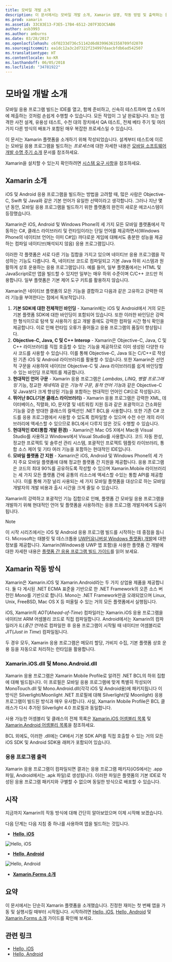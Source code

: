 ```yaml
---
title: 모바일 개발 소개
description: 이 문서에서는 모바일 개발 소개, Xamarin 설명, 작동 방법 및 출력하는 응용 프로그램을 제공합니다.
ms.prod: xamarin
ms.assetid: 33C83E13-F3E5-17B4-6512-207F3D3C5AB6
author: asb3993
ms.author: amburns
ms.date: 03/28/2017
ms.openlocfilehash: c6f0233d736c51142d6d83996361558709fd2070
ms.sourcegitcommit: ea1dc12a3c2d7322f234997daacbfdb6ad542507
ms.translationtype: HT
ms.contentlocale: ko-KR
ms.lasthandoff: 06/05/2018
ms.locfileid: "34781922"
---
```

# <a name="introduction-to-mobile-development"></a>모바일 개발 소개

모바일 응용 프로그램 빌드는 IDE를 열고, 함께 준비하고, 신속히 테스트하며 앱 스토어에 제출하는 것처럼 손쉽게 수행할 수 있습니다. 모든 작업이 그 날 완료됩니다. 또는 엄격한 사전 설계, 유용성 테스트, 수천 대의 장치에서 QA 테스트, 전체 베타 주기 및 여러 가지 다른 방식의 배포가 포함된 매우 복잡한 프로세스일 수 있습니다.

이 문서는 Xamarin 플랫폼을 소개하기 위해 작성되었습니다. 설계부터 테스트에 이르는 모바일 응용 프로그램을 빌드하는 *프로세스*에 대한 자세한 내용은 [모바일 소프트웨어 개발 수명 주기 소개](~/cross-platform/get-started/introduction-to-mobile-sdlc.md) 문서를 참조하세요.

Xamarin을 설치할 수 있는지 확인하려면 [시스템 요구 사항](~/cross-platform/get-started/requirements.md#mac)을 참조하세요.

## <a name="introduction-to-xamarin"></a>Xamarin 소개

iOS 및 Android 응용 프로그램을 빌드하는 방법을 고려할 때, 많은 사람은 Objective-C, Swift 및 Java와 같은 기본 언어가 유일한 선택이라고 생각합니다. 그러나 지난 몇 년 동안, 모바일 응용 프로그램을 빌드하기 위한 플랫폼의 완전히 새로운 에코시스템이 등장했습니다.

Xamarin은 iOS, Android 및 Windows Phone의 세 가지 모든 모바일 플랫폼에서 작동하는 C#, 클래스 라이브러리 및 런타임이라는 단일 언어를 제공하면서(Windows Phone의 네이티브 언어는 이미 C#임) 까다로운 게임에 대해서도 충분한 성능을 제공하는 컴파일 네이티브(해석되지 않음) 응용 프로그램입니다.

이러한 각 플랫폼은 서로 다른 기능 집합을 가지고 있으며 네이티브 응용 프로그램을 작성하는 기능도 다릅니다. 즉, 네이티브 코드로 컴파일되고 기본 Java 하위 시스템과 원활하게 상호 운용하는 응용 프로그램입니다. 예를 들어, 일부 플랫폼에서는 HTML 및 JavaScript로만 앱을 빌드할 수 있지만 일부는 매우 하위 수준이며 C/C++ 코드만 허용합니다. 일부 플랫폼은 기본 제어 도구 키트를 활용하지 않습니다.

Xamarin은 네이티브 플랫폼의 모든 기능을 결합하고 다음과 같은 고유하고 강력한 여러 기능을 부여한다는 점에서 독보적입니다.

1.   **기본 SDK에 대한 전체적인 바인딩** - Xamarin에는 iOS 및 Android에서 거의 모든 기본 플랫폼 SDK에 대한 바인딩이 포함되어 있습니다. 또한 이러한 바인딩은 강력한 형식이므로 탐색 및 사용하기 쉽고 개발 중에도 강력한 컴파일 시간 형식 확인을 제공합니다. 이로 인해 런타임 오류가 줄어들고 응용 프로그램의 품질이 향상됩니다.
1.   **Objective-C, Java, C 및 C++ Interop** - Xamarin은 Objective-C, Java, C 및 C++ 라이브러리를 직접 호출할 수 있는 기능을 제공하므로 이미 생성된 다양한 타사 코드를 사용할 수 있습니다. 이를 통해 Objective-C, Java 또는 C/C++로 작성된 기존 iOS 및 Android 라이브러리를 활용할 수 있습니다. 또한 Xamarin은 선언적 구문을 사용하여 네이티브 Objective-C 및 Java 라이브러리를 쉽게 바인딩할 수 있는 바인딩 프로젝트를 제공합니다.
1.   **현대적인 언어 구문** - Xamarin 응용 프로그램은 *Lambdas*, *LINQ*, *병렬 프로그래밍* 기능, 정교한 *제네릭*과 같은 *기능적 구문*, *동적 언어 기능*과 같은 Objective-C 및 Java보다 크게 향상된 기능을 포함하는 현대적인 언어인 C#으로 작성됩니다.
1.   **뛰어난 BCL(기본 클래스 라이브러리)** - Xamarin 응용 프로그램은 강력한 XML, 데이터베이스, 직렬화, IO, 문자열 및 네트워킹 지원 등과 같은 포괄적이고 간소화된 기능을 갖춘 방대한 클래스의 컬렉션인 .NET BCL을 사용합니다. 또한 기존 C# 코드를 응용 프로그램에서 사용할 수 있도록 컴파일할 수 있으며 수천 수만 개의 라이브러리에 액세스할 수 있으므로 BCL에서 다루지 않은 것도 수행할 수 있습니다.
1.   **현대적인 IDE(통합 개발 환경)** - Xamarin은 Mac OS X에서 Mac용 Visual Studio를 사용하고 Windows에서 Visual Studio를 사용합니다. 코드 자동 완성, 정교한 프로젝트 및 솔루션 관리 시스템, 포괄적인 프로젝트 템플릿 라이브러리, 통합 소스 제어 및 기타 여러 기능을 포함하는 현대적인 IDE입니다.
1.   **모바일 플랫폼 간 지원** - Xamarin은 iOS, Android 및 Windows Phone의 세 가지 주요 모바일 플랫폼에 대해 정교한 플랫폼 간 지원을 제공합니다. 응용 프로그램은 코드의 최대 90%를 공유하도록 작성할 수 있으며 Xamarin.Mobile 라이브러리는 세 가지 모든 플랫폼 간에 공통의 리소스에 액세스할 수있는 통합 API를 제공합니다. 이를 통해 가장 널리 사용되는 세 가지 모바일 플랫폼을 대상으로 하는 모바일 개발자의 개발 비용과 출시 시간을 크게 줄일 수 있습니다.


Xamarin의 강력하고 포괄적인 기능 집합으로 인해, 플랫폼 간 모바일 응용 프로그램을 개발하기 위해 현대적인 언어 및 플랫폼을 사용하려는 응용 프로그램 개발자에게 도움이 됩니다.


> [!NOTE]
> 이 시작 시리즈에서는 iOS 및 Android 응용 프로그램 빌드를 시작하는 데 중점을 둡니다. Microsoft는 태블릿 및 데스크톱용 [UWP(유니버설 Windows 플랫폼) 개발](https://docs.microsoft.com/windows/uwp/develop/)에 대한 정보를 제공합니다. Xamarin(Windows용 UWP 앱 포함)을 사용한 플랫폼 간 개발에 대한 자세한 내용은 [플랫폼 간 응용 프로그램 빌드 가이드](~/cross-platform/app-fundamentals/building-cross-platform-applications/index.md)를 읽어 보세요.



## <a name="how-does-xamarin-work"></a>Xamarin 작동 방식

Xamarin은 Xamarin.iOS 및 Xamarin.Android라는 두 가지 상업용 제품을 제공합니다. 둘 다 게시된 .NET ECMA 표준을 기반으로 한 .NET Framework의 오픈 소스 버전인 *Mono*를 기반으로 합니다. Mono는 .NET Framework만큼 오래되었으며 Linux, Unix, FreeBSD, Mac OS X 등 떠올릴 수 있는 거의 모든 플랫폼에서 실행됩니다.

iOS, Xamarin의 *AOT*(*Ahead-of-Time*) 컴파일러는 Xamarin.iOS 응용 프로그램을 네이티브 ARM 어셈블리 코드로 직접 컴파일합니다. Android에서는 Xamarin의 컴파일러가 *IL*(*중간 언어*)로 컴파일한 후 응용 프로그램이 시작될 때 네이티브 어셈블리로 *JIT*(*Just in Time*) 컴파일됩니다.

두 경우 모두, Xamarin 응용 프로그램은 메모리 할당, 가비지 수집, 기본 플랫폼 상호 운용 등을 자동으로 처리하는 런타임을 활용합니다.



### <a name="xamariniosdll-and-monoandroiddll"></a>Xamarin.iOS.dll 및 Mono.Android.dll

Xamarin 응용 프로그램은 Xamarin Mobile Profile로 알려진 .NET BCL의 하위 집합에 대해 빌드됩니다. 이 프로필은 모바일 응용 프로그램에 맞게 특별히 작성되어 MonoTouch.dll 및 Mono.Android.dll(각각 iOS 및 Android용)에 패키지됩니다 이 방식은 Silverlight/Moonlight .NET 프로필에 대해 Silverlight(및 Moonlight) 응용 프로그램이 빌드된 방식과 매우 유사합니다. 사실, Xamarin Mobile Profile은 BCL 클래스가 다시 추가된 Silverlight 4.0 프로필과 동일합니다.

사용 가능한 어셈블리 및 클래스의 전체 목록은 [Xamarin.iOS 어셈블리 목록](~/cross-platform/internals/available-assemblies.md) 및 [Xamarin.Android 어셈블리 목록](~/cross-platform/internals/available-assemblies.md)을 참조하세요.

BCL 외에도, 이러한 .dll에는 C#에서 기본 SDK API를 직접 호출할 수 있는 거의 모든 iOS SDK 및 Android SDK용 래퍼가 포함되어 있습니다.



### <a name="application-output"></a>응용 프로그램 출력

Xamarin 응용 프로그램이 컴파일되면 결과는 응용 프로그램 패키지(iOS에서는 .app 파일, Android에서는 .apk 파일)로 생성됩니다. 이러한 파일은 플랫폼의 기본 IDE로 작성된 응용 프로그램 패키지와 구별할 수 없으며 동일한 방식으로 배포할 수 있습니다.



## <a name="getting-started"></a>시작

지금까지 Xamarin의 작동 방식에 대해 간단히 알아보았으며 이제 시작해 보겠습니다.

다음 단계는 다음 지침 중 하나를 사용하여 앱을 빌드하는 것입니다.

* [**Hello, iOS**](~/ios/get-started/hello-ios/index.md)

![](introduction-to-mobile-development-images/ios.png "Hello, iOS")


* [**Hello, Android**](~/android/get-started/hello-android/index.md)

![](introduction-to-mobile-development-images/android.png "Hello, Android")


* [**Xamarin.Forms 소개**](~/xamarin-forms/get-started/introduction-to-xamarin-forms.md)





## <a name="summary"></a>요약

이 문서에서는 단순히 Xamarin 플랫폼을 소개했습니다. 진정한 재미는 첫 번째 앱을 가동 및 실행시킬 때부터 시작됩니다. 시작하려면 [Hello, iOS](~/ios/get-started/hello-ios/index.md), [Hello, Android](~/android/get-started/hello-android/index.md) 및 [Xamarin.Forms 소개](~/xamarin-forms/get-started/introduction-to-xamarin-forms.md) 가이드를 확인해 보세요.


## <a name="related-links"></a>관련 링크

- [Hello, iOS](~/ios/get-started/hello-ios/index.md)
- [Hello, Android](~/android/get-started/hello-android/index.md)
